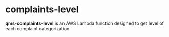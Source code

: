 # complaints-level
**qms-complaints-level** is an AWS Lambda function designed to get level of each complaint categorization

